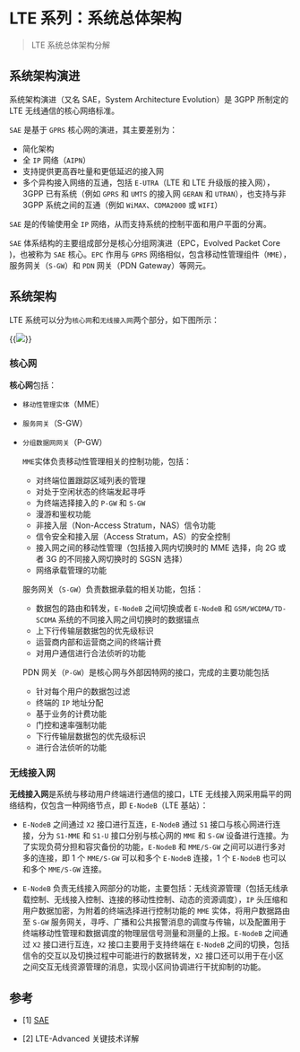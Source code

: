# LTE 系列：系统总体架构


> LTE 系统总体架构分解

<!--more-->

## 系统架构演进

系统架构演进（又名 SAE，System Architecture Evolution）是 3GPP 所制定的 LTE 无线通信的核心网络标准。

`SAE` 是基于 `GPRS` 核心网的演进，其主要差别为：

- 简化架构
- 全 `IP` 网络（`AIPN`）
- 支持提供更高吞吐量和更低延迟的接入网
- 多个异构接入网络的互通，包括 `E-UTRA`（LTE 和 LTE 升级版的接入网），3GPP 已有系统（例如 `GPRS` 和 `UMTS` 的接入网 `GERAN` 和 `UTRAN`），也支持与非 3GPP 系统之间的互通（例如 `WiMAX`、`CDMA2000` 或 `WIFI`）

`SAE` 是的传输使用全 `IP` 网络，从而支持系统的控制平面和用户平面的分离。

`SAE` 体系结构的主要组成部分是核心分组网演进（EPC，Evolved Packet Core )，也被称为 `SAE` 核心。`EPC` 作用与 `GPRS` 网络相似，包含移动性管理组件（`MME`），服务网关（`S-GW`）和 `PDN` 网关（PDN Gateway）等网元。

## 系统架构

LTE 系统可以分为`核心网`和`无线接入网`两个部分，如下图所示：

{{<image src="https://cdn.jsdelivr.net/gh/techkoala/techkoala.github.io@master/images/WirelessCommunication/LTE/LTE_System_Structure/Structure.webp" caption="LTE 系统总体架构图">}}

### 核心网

**核心网**包括：

- `移动性管理实体`（MME）
- `服务网关`（S-GW）
- `分组数据网网关`（P-GW）

  `MME`实体负责移动性管理相关的控制功能，包括：

  - 对终端位置跟踪区域列表的管理
  - 对处于空闲状态的终端发起寻呼
  - 为终端选择接入的 `P-GW` 和 `S-GW`
  - 漫游和鉴权功能
  - 非接入层（Non-Access Stratum，NAS）信令功能
  - 信令安全和接入层（Access Stratum，AS）的安全控制
  - 接入网之间的移动性管理（包括接入网内切换时的 MME 选择，向 2G 或者 3G 的不同接入网切换时的 SGSN 选择）
  - 网络承载管理的功能

  服务网关（`S-GW`）负责数据承载的相关功能，包括：

  - 数据包的路由和转发，`E-NodeB` 之间切换或者 `E-NodeB` 和 `GSM/WCDMA/TD-SCDMA` 系统的不同接入网之间切换时的数据锚点
  - 上下行传输层数据包的优先级标识
  - 运营商内部和运营商之间的终端计费
  - 对用户通信进行合法侦听的功能

  PDN 网关（`P-GW`）是核心网与外部因特网的接口，完成的主要功能包括

  - 针对每个用户的数据包过滤
  - 终端的 `IP` 地址分配
  - 基于业务的计费功能
  - 门控和速率强制功能
  - 下行传输层数据包的优先级标识
  - 进行合法侦听的功能

### 无线接入网

**无线接入网**是系统与移动用户终端进行通信的接口，LTE 无线接入网采用扁平的网络结构，仅包含一种网络节点，即 `E-NodeB`（LTE 基站）：

- `E-NodeB` 之间通过 `X2` 接口进行互连，`E-NodeB` 通过 `S1` 接口与核心网进行连接，分为 `S1-MME` 和 `S1-U` 接口分别与核心网的 `MME` 和 `S-GW` 设备进行连接。为了实现负荷分担和容灾备份的功能，`E-NodeB` 和 `MME/S-GW` 之间可以进行多对多的连接，即 1 个 `MME/S-GW` 可以和多个 `E-NodeB` 连接，1 个 `E-NodeB` 也可以和多个 `MME/S-GW` 连接。

- `E-NodeB` 负责无线接入网部分的功能，主要包括：无线资源管理（包括无线承载控制、无线接入控制、连接的移动性控制、动态的资源调度），`IP` 头压缩和用户数据加密，为附着的终端选择进行控制功能的 `MME` 实体，将用户数据路由至 `S-GW` 服务网关，寻呼、广播和公共报警消息的调度与传输，以及配置用于终端移动性管理和数据调度的物理层信号测量和测量的上报。`E-NodeB` 之间通过 `X2` 接口进行互连，`X2` 接口主要用于支持终端在 `E-NodeB` 之间的切换，包括信令的交互以及切换过程中可能进行的数据转发，`X2` 接口还可以用于在小区之间交互无线资源管理的消息，实现小区间协调进行干扰抑制的功能。

## 参考

- [1] [SAE](https://zh.wikipedia.org/wiki/%E7%B3%BB%E7%BB%9F%E6%9E%B6%E6%9E%84%E6%BC%94%E8%BF%9B)

- [2] LTE-Advanced 关键技术详解

